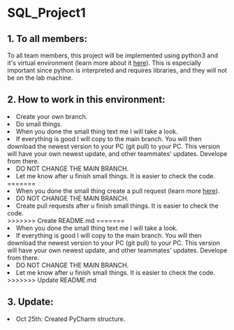 # SQL_Project1

<h2> 1. To all members: </h2>
  <p>To all team members, this project will be implemented using python3 and it's virtual environment (learn more about it <a href="https://packaging.python.org/guides/installing-using-pip-and-virtual-environments/"
  target="_blank">here</a>). This is especially important since python is interpreted and requires libraries, and they will not be on the lab machine.</p>
  
<h2>2. How to work in this environment:</h2>
  <p>
    <li>Create your own branch.</li>
    <li>Do small things.</li>
    <li>When you done the small thing text me I will take a look.</li>
    <li>If everything is good I will copy to the main branch. You will then download the newest version to your PC (git pull) to your PC. This version will have your own 
  newest update, and other teammates' updates. Develope from there.</li>
    <li>DO NOT CHANGE THE MAIN BRANCH.</li>
    <li>Let me know after u finish small things. It is easier to check the code.</li>
=======
    <li>When you done the small thing create a pull request (learn more <a href="https://www.atlassian.com/git/tutorials/making-a-pull-request" target="_blank">here</a>).</li>
    <li>DO NOT CHANGE THE MAIN BRANCH.</li>
    <li>Create pull requests after u finish small things. It is easier to check the code.</li>
>>>>>>> Create README.md
=======
    <li>When you done the small thing text me I will take a look.</li>
    <li>If everything is good I will copy to the main branch. You will then download the newest version to your PC (git pull) to your PC. This version will have your own 
  newest update, and other teammates' updates. Develope from there.</li>
    <li>DO NOT CHANGE THE MAIN BRANCH.</li>
    <li>Let me know after u finish small things. It is easier to check the code.</li>
>>>>>>> Update README.md
  </p>
  
 <h2>3. Update:</h2>
  <p>
    <li>Oct 25th: Created PyCharm structure.</li>
  
  
  </p>
